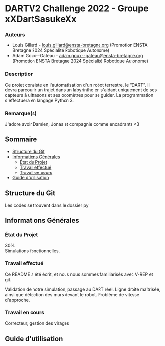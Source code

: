 # DARTV2 Challenge 2022 - Groupe xXDartSasukeXx




### Auteurs

- Louis Gillard - [louis.gillard@ensta-bretagne.org](https://outlook.office.com/mail) (Promotion ENSTA Bretagne 2024 Spécialité Robotique Autonome)
- Adam Goux--Gateau - [adam.goux--gateau@ensta-bretagne.org](https://outlook.office.com/mail) (Promotion ENSTA Bretagne 2024 Spécialité Robotique Autonome)

### Description

Ce projet consiste en l'automatisation d'un robot terrestre, le "DART". Il devra parcourir un trajet dans un labyrinthe en s'aidant uniquement de ses capteurs à ultrasons et ses odomètres pour se guider. La programmation s'effectuera  en langage Python 3.

### Remarque(s)

J'adore avoir Damien, Jonas et compagnie comme encadrants <3

## Sommaire
- [Structure du Git](#structure-du-git)
- [Informations Générales](#informations-générales)
  - [État du Projet](#état-du-projet)
  - [Travail effectué](#travail-effectué)
  - [Travail en cours](#travail-en-cours)
- [Guide d'utilisation](#guide-dutilisation)

## Structure du Git
Les codes se trouvent dans le dossier py
  
## Informations Générales  
  
  ### État du Projet
    
30%  
Simulations fonctionnelles.
  ### Travail effectué
Ce README a été écrit, et nous nous sommes familiarisés avec V-REP et git.

Validation de notre simulation, passage au DART réel. Ligne droite maîtrisée, ainsi que détection des murs devant le robot. Problème de vitesse d'approche.

  ### Travail en cours
Correcteur, gestion des virages
## Guide d'utilisation

